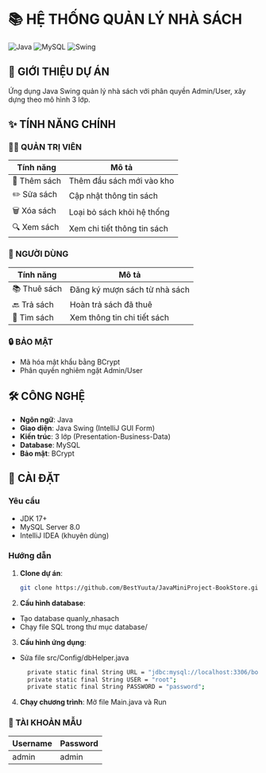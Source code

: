 # 📚 HỆ THỐNG QUẢN LÝ NHÀ SÁCH

![Java](https://img.shields.io/badge/Java-blue)
![MySQL](https://img.shields.io/badge/MySQL-orange)
![Swing](https://img.shields.io/badge/GUI-Swing-yellowgreen)

## 🎯 GIỚI THIỆU DỰ ÁN
Ứng dụng Java Swing quản lý nhà sách với phân quyền Admin/User, xây dựng theo mô hình 3 lớp.

## ✨ TÍNH NĂNG CHÍNH

### 👨‍💼 QUẢN TRỊ VIÊN
| Tính năng | Mô tả |
|----------|-------|
| 📖 Thêm sách | Thêm đầu sách mới vào kho |
| ✏️ Sửa sách | Cập nhật thông tin sách |
| 🗑️ Xóa sách | Loại bỏ sách khỏi hệ thống |
| 🔍 Xem sách | Xem chi tiết thông tin sách |

### 👤 NGƯỜI DÙNG
| Tính năng | Mô tả |
|----------|-------|
| 📚 Thuê sách | Đăng ký mượn sách từ nhà sách |
| 🔙 Trả sách | Hoàn trả sách đã thuê |
| 🔎 Tìm sách | Xem thông tin chi tiết sách |

### 🔒 BẢO MẬT
- Mã hóa mật khẩu bằng BCrypt
- Phân quyền nghiêm ngặt Admin/User

## 🛠 CÔNG NGHỆ
- **Ngôn ngữ**: Java
- **Giao diện**: Java Swing (IntelliJ GUI Form)
- **Kiến trúc**: 3 lớp (Presentation-Business-Data)
- **Database**: MySQL
- **Bảo mật**: BCrypt

## 🚀 CÀI ĐẶT

### Yêu cầu
- JDK 17+
- MySQL Server 8.0
- IntelliJ IDEA (khuyên dùng)

### Hướng dẫn
1. **Clone dự án**:
   ```bash
   git clone https://github.com/BestYuuta/JavaMiniProject-BookStore.git
2. **Cấu hình database**:
- Tạo database quanly_nhasach
- Chạy file SQL trong thư mục database/
3. **Cấu hình ứng dụng**:
- Sửa file src/Config/dbHelper.java

  ```bash
    private static final String URL = "jdbc:mysql://localhost:3306/bookstore";
    private static final String USER = "root";
    private static final String PASSWORD = "password";
4. **Chạy chương trình**:
Mở file Main.java và Run
### 👥 TÀI KHOẢN MẪU
| Username | Password |
|----------|-------|
| admin | admin |


